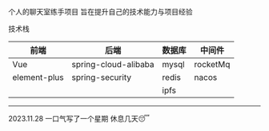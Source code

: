 个人的聊天室练手项目 旨在提升自己的技术能力与项目经验

技术栈

| 前端         | 后端                 | 数据库 | 中间件 |        
| ------------ | -------------------- | ------ | ------ |
| Vue          | spring-cloud-alibaba | mysql  | rocketMq|
| element-plus | spring-security      | redis  | nacos |
|              |                      | ipfs   |       |



------

2023.11.28  一口气写了一个星期 休息几天😴
